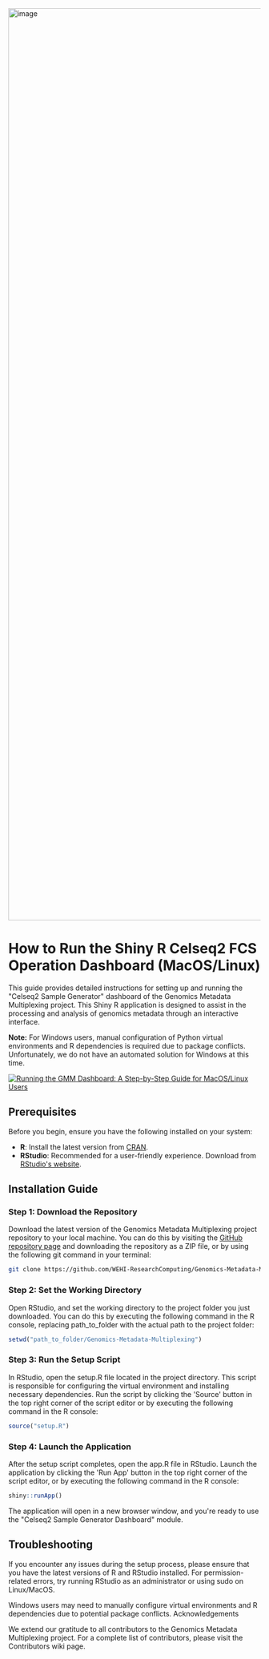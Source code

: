 <!-- Author: Sunchuangyu Huang huang.su@wehi.edu.au -->

<img width="1822" alt="image" src="https://github.com/WEHI-ResearchComputing/Genomics-Metadata-Multiplexing/assets/62606765/a4a42545-633d-4c1f-aa1d-d63c2667fd5f">

# How to Run the Shiny R Celseq2 FCS Operation Dashboard (MacOS/Linux)

This guide provides detailed instructions for setting up and running the "Celseq2 Sample Generator" dashboard of the Genomics Metadata Multiplexing project. This Shiny R application is designed to assist in the processing and analysis of genomics metadata through an interactive interface.

**Note:** For Windows users, manual configuration of Python virtual environments and R dependencies is required due to package conflicts. Unfortunately, we do not have an automated solution for Windows at this time.

[![Running the GMM Dashboard: A Step-by-Step Guide for MacOS/Linux Users](http://img.youtube.com/vi/zbZt63h1bYc/0.jpg)](http://www.youtube.com/watch?v=zbZt63h1bYc "Running the GMM Dashboard: A Step-by-Step Guide for MacOS/Linux Users")


## Prerequisites

Before you begin, ensure you have the following installed on your system:

- **R**: Install the latest version from [CRAN](https://cran.r-project.org/).
- **RStudio**: Recommended for a user-friendly experience. Download from [RStudio's website](https://www.rstudio.com/products/rstudio/download/).

## Installation Guide

### Step 1: Download the Repository

Download the latest version of the Genomics Metadata Multiplexing project repository to your local machine. You can do this by visiting the [GitHub repository page](https://github.com/WEHI-ResearchComputing/Genomics-Metadata-Multiplexing) and downloading the repository as a ZIP file, or by using the following git command in your terminal:

```bash
git clone https://github.com/WEHI-ResearchComputing/Genomics-Metadata-Multiplexing.git
```

### Step 2: Set the Working Directory

Open RStudio, and set the working directory to the project folder you just downloaded. You can do this by executing the following command in the R console, replacing path_to_folder with the actual path to the project folder:

```R
setwd("path_to_folder/Genomics-Metadata-Multiplexing")
```

### Step 3: Run the Setup Script

In RStudio, open the setup.R file located in the project directory. This script is responsible for configuring the virtual environment and installing necessary dependencies. Run the script by clicking the 'Source' button in the top right corner of the script editor or by executing the following command in the R console:

```R
source("setup.R")
```

### Step 4: Launch the Application

After the setup script completes, open the app.R file in RStudio. Launch the application by clicking the 'Run App' button in the top right corner of the script editor, or by executing the following command in the R console:

```R
shiny::runApp()
```

The application will open in a new browser window, and you're ready to use the "Celseq2 Sample Generator Dashboard" module.

## Troubleshooting

If you encounter any issues during the setup process, please ensure that you have the latest versions of R and RStudio installed.
For permission-related errors, try running RStudio as an administrator or using sudo on Linux/MacOS.

Windows users may need to manually configure virtual environments and R dependencies due to potential package conflicts.
Acknowledgements

We extend our gratitude to all contributors to the Genomics Metadata Multiplexing project. For a complete list of contributors, please visit the Contributors wiki page.
